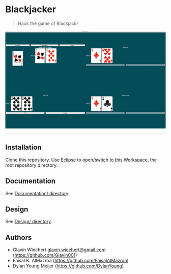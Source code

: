 Blackjacker
===========

> Hack the game of Blackjack!

![Blackjack game screenshot](Screenshots/multiplayer_v1.png)

-----

## Installation

Clone this repository.
Use [Eclipse](https://www.eclipse.org/) to open/[switch to this Workspace](http://help.eclipse.org/juno/index.jsp?topic=%2Forg.eclipse.platform.doc.user%2Freference%2Fref-workspaceswitch.htm), the root repository directory.

## Documentation

See [Documentation/ directory](Documentation/).

## Design

See [Design/ directory](Design/).

## Authors

- Glavin Wiechert <glavin.wiechert@gmail.com> (https://github.com/Glavin001)
- Faisal K. AlMazroa (https://github.com/FaisalAlMazroa)
- Dylan Young Meijer (https://github.com/DylanYoung)

